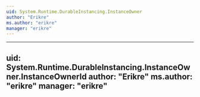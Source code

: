 ```yaml
---
uid: System.Runtime.DurableInstancing.InstanceOwner
author: "Erikre"
ms.author: "erikre"
manager: "erikre"
---
```


---
uid: System.Runtime.DurableInstancing.InstanceOwner.InstanceOwnerId
author: "Erikre"
ms.author: "erikre"
manager: "erikre"
---
